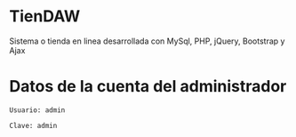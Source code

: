 # TienDAW
Sistema o tienda en linea desarrollada con MySql, PHP, jQuery, Bootstrap y Ajax

# Datos de la cuenta del administrador
```
Usuario: admin
```
```
Clave: admin
```

